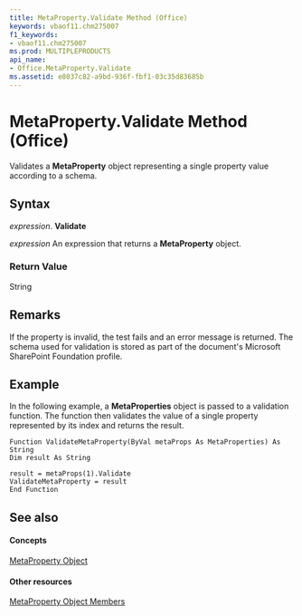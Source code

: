 ```yaml
---
title: MetaProperty.Validate Method (Office)
keywords: vbaof11.chm275007
f1_keywords:
- vbaof11.chm275007
ms.prod: MULTIPLEPRODUCTS
api_name:
- Office.MetaProperty.Validate
ms.assetid: e8037c82-a9bd-936f-fbf1-03c35d83685b
---
```



# MetaProperty.Validate Method (Office)

Validates a  **MetaProperty** object representing a single property value according to a schema.


## Syntax

 _expression_. **Validate**

 _expression_ An expression that returns a **MetaProperty** object.


### Return Value

String


## Remarks

If the property is invalid, the test fails and an error message is returned. The schema used for validation is stored as part of the document's Microsoft SharePoint Foundation profile.


## Example

In the following example, a  **MetaProperties** object is passed to a validation function. The function then validates the value of a single property represented by its index and returns the result.


```
Function ValidateMetaProperty(ByVal metaProps As MetaProperties) As String 
Dim result As String 
 
result = metaProps(1).Validate 
ValidateMetaProperty = result 
End Function
```


## See also


#### Concepts


[MetaProperty Object](metaproperty-object-office.md)
#### Other resources


[MetaProperty Object Members](metaproperty-members-office.md)

